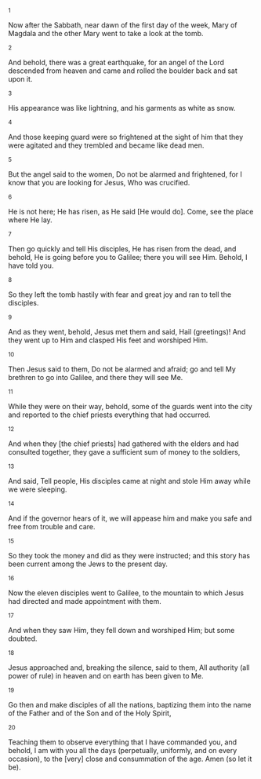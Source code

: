 <sup>1</sup> 

Now after the Sabbath, near dawn of the first day of the week, Mary of Magdala and the other Mary went to take a look at the tomb. 

<sup>2</sup> 

And behold, there was a great earthquake, for an angel of the Lord descended from heaven and came and rolled the boulder back and sat upon it. 

<sup>3</sup> 

His appearance was like lightning, and his garments as white as snow. 

<sup>4</sup> 

And those keeping guard were so frightened at the sight of him that they were agitated and they trembled and became like dead men. 

<sup>5</sup> 

But the angel said to the women, Do not be alarmed and frightened, for I know that you are looking for Jesus, Who was crucified. 

<sup>6</sup> 

He is not here; He has risen, as He said [He would do]. Come, see the place where He lay. 

<sup>7</sup> 

Then go quickly and tell His disciples, He has risen from the dead, and behold, He is going before you to Galilee; there you will see Him. Behold, I have told you. 

<sup>8</sup> 

So they left the tomb hastily with fear and great joy and ran to tell the disciples. 

<sup>9</sup> 

And as they went, behold, Jesus met them and said, Hail (greetings)! And they went up to Him and clasped His feet and worshiped Him. 

<sup>10</sup> 

Then Jesus said to them, Do not be alarmed and afraid; go and tell My brethren to go into Galilee, and there they will see Me. 

<sup>11</sup> 

While they were on their way, behold, some of the guards went into the city and reported to the chief priests everything that had occurred. 

<sup>12</sup> 

And when they [the chief priests] had gathered with the elders and had consulted together, they gave a sufficient sum of money to the soldiers, 

<sup>13</sup> 

And said, Tell people, His disciples came at night and stole Him away while we were sleeping. 

<sup>14</sup> 

And if the governor hears of it, we will appease him and make you safe and free from trouble and care. 

<sup>15</sup> 

So they took the money and did as they were instructed; and this story has been current among the Jews to the present day. 

<sup>16</sup> 

Now the eleven disciples went to Galilee, to the mountain to which Jesus had directed and made appointment with them. 

<sup>17</sup> 

And when they saw Him, they fell down and worshiped Him; but some doubted. 

<sup>18</sup> 

Jesus approached and, breaking the silence, said to them, All authority (all power of rule) in heaven and on earth has been given to Me. 

<sup>19</sup> 

Go then and make disciples of all the nations, baptizing them into the name of the Father and of the Son and of the Holy Spirit, 

<sup>20</sup> 

Teaching them to observe everything that I have commanded you, and behold, I am with you all the days (perpetually, uniformly, and on every occasion), to the [very] close and consummation of the age. Amen (so let it be).